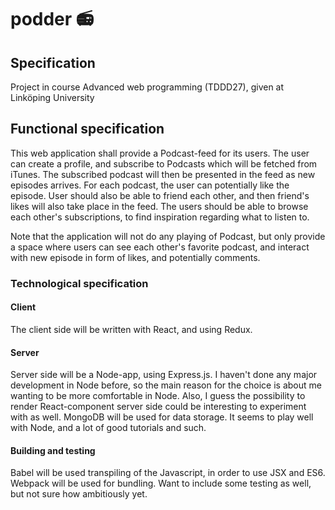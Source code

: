 # podder :radio:

## Specification
Project in course Advanced web programming (TDDD27), given at Linköping University

## Functional specification
This web application shall provide a Podcast-feed for its users. The user can create a profile, and subscribe to Podcasts which will be fetched from iTunes. The subscribed podcast will then be presented in the feed as new episodes arrives. For each podcast, the user can potentially like the episode. User should also be able to friend each other, and then friend's likes will also take place in the feed. The users should be able to browse each other's subscriptions, to find inspiration regarding what to listen to.

Note that the application will not do any playing of Podcast, but only provide a space where users can see each other's favorite podcast, and interact with new episode in form of likes, and potentially comments.  

### Technological specification

#### Client

The client side will be written with React, and using Redux.

#### Server

Server side will be a Node-app, using Express.js. I haven't done any major development in Node before, so the main reason for the choice is about me wanting to be more comfortable in Node. Also, I guess the possibility to render React-component server side could be interesting to experiment with as well. MongoDB will be used for data storage. It seems to play well with Node, and a lot of good tutorials and such.

#### Building and testing

Babel will be used transpiling of the Javascript, in order to use JSX and ES6. Webpack will be used for bundling. Want to include some testing as well, but not sure how ambitiously yet.



